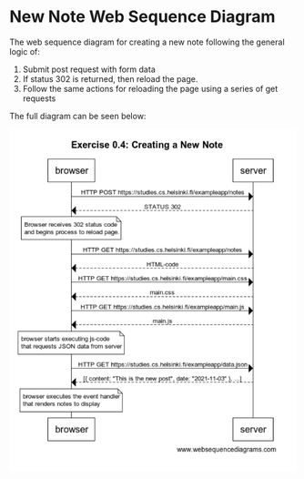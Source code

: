 # New Note Web Sequence Diagram

The web sequence diagram for creating a new note following the general logic of:

1. Submit post request with form data
2. If status 302 is returned, then reload the page.
3. Follow the same actions for reloading the page using a series of get requests

The full diagram can be seen below:

![excercise 0.4 solution](./images/web-sequence-diagram.PNG)
